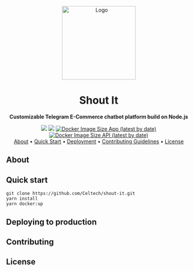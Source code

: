 <div align="center">
  <a href="https://github.com/Celtech/shout-it">
    <img src="https://www.citypng.com/public/uploads/small/11639610588k68c2zusbrjky5dhslkxi9yybrvsuvq15u4th9wsswhymqzm4z7calrruv20eljnvry5xofqnegjnr5s8qwb111hw0vantakwbdg.png" alt="Logo" width="200">
  </a>
  <h1>Shout It</h1>
</div>

<div align="center">
    <p>
        <strong>
            Customizable Telegram E-Commerce chatbot platform build on Node.js
        </strong>
    </p>
</div>

<div align="center">
  <a href="https://codeclimate.com/github/Celtech/shout-it/maintainability"><img src="https://api.codeclimate.com/v1/badges/888c42d062e6042c582b/maintainability" /></a>
  <a href="https://codeclimate.com/github/Celtech/shout-it/test_coverage"><img src="https://api.codeclimate.com/v1/badges/888c42d062e6042c582b/test_coverage" /></a>
  <a href="https://hub.docker.com/r/shoutitbot/app"><img alt="Docker Image Size App (latest by date)" src="https://img.shields.io/docker/image-size/shoutitbot/app?label=App%20Image%20Size&logo=docker"></a>
  <a href="https://hub.docker.com/r/shoutitbot/api"><img alt="Docker Image Size API (latest by date)" src="https://img.shields.io/docker/image-size/shoutitbot/api?label=App%20Image%20Size&logo=docker"></a>

</div>

<div align="center">
  <a href="#">About</a> •
  <a href="#quick-start">Quick Start</a> •
  <a href="#">Deployment</a> •
    <a href="#">Contributing Guidelines</a> •
  <a href="#">License</a>
</div>

## About

## Quick start

```shell
git clone https://github.com/Celtech/shout-it.git
yarn install
yarn docker:up
```

## Deploying to production

## Contributing

## License

